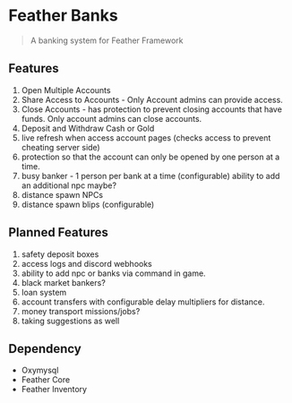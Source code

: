 # Feather Banks

> A banking system for Feather Framework

## Features

1. Open Multiple Accounts
2. Share Access to Accounts - Only Account admins can provide access.
3. Close Accounts - has protection to prevent closing accounts that have funds. Only account admins can close accounts.
4. Deposit and Withdraw Cash or Gold
5. live refresh when access account pages (checks access to prevent cheating server side)
6. protection so that the account can only be opened by one person at a time.
7. busy banker - 1 person per bank at a time (configurable) ability to add an additional npc maybe?
8. distance spawn NPCs
9. distance spawn blips (configurable)


## Planned Features
1. safety deposit boxes
2. access logs and discord webhooks
3. ability to add npc or banks via command in game.
4. black market bankers?
5. loan system
6. account transfers with configurable delay multipliers for distance.
7. money transport missions/jobs?
8. taking suggestions as well 



## Dependency

-   Oxymysql
-   Feather Core
-   Feather Inventory
